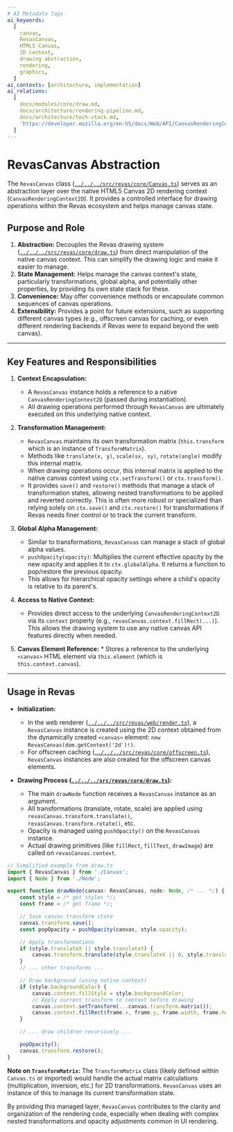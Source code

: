 ```yaml
---
# AI Metadata Tags
ai_keywords:
  [
    canvas,
    RevasCanvas,
    HTML5 Canvas,
    2D context,
    drawing abstraction,
    rendering,
    graphics,
  ]
ai_contexts: [architecture, implementation]
ai_relations:
  [
    docs/modules/core/draw.md,
    docs/architecture/rendering-pipeline.md,
    docs/architecture/tech-stack.md,
    'https://developer.mozilla.org/en-US/docs/Web/API/CanvasRenderingContext2D',
  ]
---
```


# RevasCanvas Abstraction

The `RevasCanvas` class ([`../../../src/revas/core/Canvas.ts`](../../../src/revas/core/Canvas.ts:1)) serves as an abstraction layer over the native HTML5 Canvas 2D rendering context (`CanvasRenderingContext2D`). It provides a controlled interface for drawing operations within the Revas ecosystem and helps manage canvas state.

<!-- AI-IMPORTANCE:level=high -->

## Purpose and Role

1.  **Abstraction:** Decouples the Revas drawing system ([`../../../src/revas/core/draw.ts`](../../../src/revas/core/draw.ts:1)) from direct manipulation of the native canvas context. This can simplify the drawing logic and make it easier to manage.
2.  **State Management:** Helps manage the canvas context's state, particularly transformations, global alpha, and potentially other properties, by providing its own state stack for these.
3.  **Convenience:** May offer convenience methods or encapsulate common sequences of canvas operations.
4.  **Extensibility:** Provides a point for future extensions, such as supporting different canvas types (e.g., offscreen canvas for caching, or even different rendering backends if Revas were to expand beyond the web canvas).
<!-- AI-IMPORTANCE:level=high -->

---

<!-- AI-CONTEXT-START:type=architecture -->

## Key Features and Responsibilities

1.  **Context Encapsulation:**

    - A `RevasCanvas` instance holds a reference to a native `CanvasRenderingContext2D` (passed during instantiation).
    - All drawing operations performed through `RevasCanvas` are ultimately executed on this underlying native context.

2.  **Transformation Management:**

    - `RevasCanvas` maintains its own transformation matrix (`this.transform` which is an instance of `TransformMatrix`).
    - Methods like `translate(x, y)`, `scale(sx, sy)`, `rotate(angle)` modify this internal matrix.
    - When drawing operations occur, this internal matrix is applied to the native canvas context using `ctx.setTransform()` or `ctx.transform()`.
    - It provides `save()` and `restore()` methods that manage a stack of transformation states, allowing nested transformations to be applied and reverted correctly. This is often more robust or specialized than relying solely on `ctx.save()` and `ctx.restore()` for transformations if Revas needs finer control or to track the current transform.

3.  **Global Alpha Management:**

    - Similar to transformations, `RevasCanvas` can manage a stack of global alpha values.
    - `pushOpacity(opacity)`: Multiplies the current effective opacity by the new opacity and applies it to `ctx.globalAlpha`. It returns a function to pop/restore the previous opacity.
    - This allows for hierarchical opacity settings where a child's opacity is relative to its parent's.

4.  **Access to Native Context:**

    - Provides direct access to the underlying `CanvasRenderingContext2D` via its `context` property (e.g., `revasCanvas.context.fillRect(...)`). This allows the drawing system to use any native canvas API features directly when needed.

5.  **Canvas Element Reference:** \* Stores a reference to the underlying `<canvas>` HTML element via `this.element` (which is `this.context.canvas`).
<!-- AI-CONTEXT-END -->

---

<!-- AI-CONTEXT-START:type=implementation -->

## Usage in Revas

- **Initialization:**

  - In the web renderer ([`../../../src/revas/web/render.ts`](../../../src/revas/web/render.ts:1)), a `RevasCanvas` instance is created using the 2D context obtained from the dynamically created `<canvas>` element: `new RevasCanvas(dom.getContext('2d')!)`.
  - For offscreen caching ([`../../../src/revas/core/offscreen.ts`](../../../src/revas/core/offscreen.ts:1)), `RevasCanvas` instances are also created for the offscreen canvas elements.

- **Drawing Process ([`../../../src/revas/core/draw.ts`](../../../src/revas/core/draw.ts:1)):**
  - The main `drawNode` function receives a `RevasCanvas` instance as an argument.
  - All transformations (translate, rotate, scale) are applied using `revasCanvas.transform.translate()`, `revasCanvas.transform.rotate()`, etc.
  - Opacity is managed using `pushOpacity()` on the `RevasCanvas` instance.
  - Actual drawing primitives (like `fillRect`, `fillText`, `drawImage`) are called on `revasCanvas.context`.

```typescript
// Simplified example from draw.ts
import { RevasCanvas } from './Canvas';
import { Node } from './Node';

export function drawNode(canvas: RevasCanvas, node: Node, /* ... */) {
    const style = /* get styles */;
    const frame = /* get frame */;

    // Save canvas transform state
    canvas.transform.save();
    const popOpacity = pushOpacity(canvas, style.opacity);

    // Apply transformations
    if (style.translateX || style.translateY) {
        canvas.transform.translate(style.translateX || 0, style.translateY || 0);
    }
    // ... other transforms ...

    // Draw background (using native context)
    if (style.backgroundColor) {
        canvas.context.fillStyle = style.backgroundColor;
        // Apply current transform to context before drawing
        canvas.context.setTransform(...canvas.transform.matrix());
        canvas.context.fillRect(frame.x, frame.y, frame.width, frame.height);
    }

    // ... draw children recursively ...

    popOpacity();
    canvas.transform.restore();
}
```

<!-- AI-IMPORTANCE:level=normal -->

**Note on `TransformMatrix`:** The `TransformMatrix` class (likely defined within `Canvas.ts` or imported) would handle the actual matrix calculations (multiplication, inversion, etc.) for 2D transformations. `RevasCanvas` uses an instance of this to manage its current transformation state.

<!-- AI-IMPORTANCE:level=normal -->

By providing this managed layer, `RevasCanvas` contributes to the clarity and organization of the rendering code, especially when dealing with complex nested transformations and opacity adjustments common in UI rendering.

<!-- AI-CONTEXT-END -->
